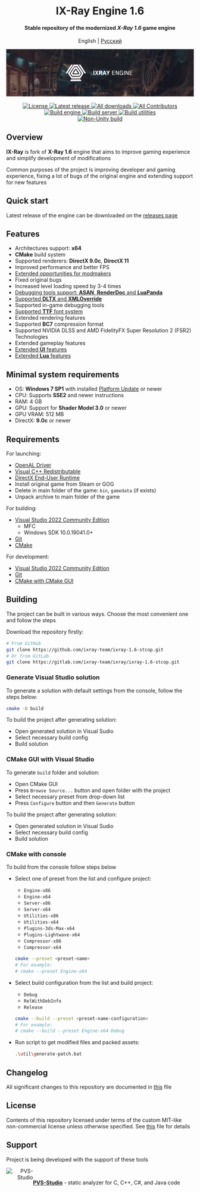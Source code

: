 <div align="center">
  <h1>IX-Ray Engine 1.6</h1>

  <h4>Stable repository of the modernized <i>X-Ray 1.6</i> game engine</h4>

  <p>
    English
    |
    <a href="./doc/README.rus.md">
      Русский
    </a>
  </p>

  <p>
    <a href="https://github.com/ixray-team">
      <img src="./src/Assets/Splash_long.png" alt="IX-Ray 1.6" />
    </a>
  </p>

  <p>
    <a href="./LICENSE.md">
      <img src="https://img.shields.io/badge/License-Non--commercial-red.svg" alt="License" />
    </a>
    <a href="https://github.com/ixray-team/ixray-1.6-stcop/releases/tag/r1.1.1">
      <img src="https://img.shields.io/github/v/release/ixray-team/ixray-1.6-stcop?include_prereleases&label=Release" alt="Latest release" />
    </a>
    <a href="https://github.com/ixray-team/ixray-1.6-stcop/releases">
      <img src="https://img.shields.io/github/downloads/ixray-team/ixray-1.6-stcop/total?label=Downloads" alt="All downloads" />
    </a>
    <a href="https://github.com/ixray-team/ixray-1.6-stcop/graphs/contributors">
      <img src="https://img.shields.io/github/contributors/ixray-team/ixray-1.6-stcop.svg?label=Contributors" alt="All Contributors" />
    </a>
    <br />
    <a href="https://github.com/ixray-team/ixray-1.6-stcop/actions/workflows/build-engine.yml">
      <img src="https://github.com/ixray-team/ixray-1.6-stcop/actions/workflows/build-engine.yml/badge.svg" alt="Build engine" />
    </a>
    <a href="https://github.com/ixray-team/ixray-1.6-stcop/actions/workflows/build-server.yml">
      <img src="https://github.com/ixray-team/ixray-1.6-stcop/actions/workflows/build-server.yml/badge.svg" alt="Build server" />
    </a>
    <a href="https://github.com/ixray-team/ixray-1.6-stcop/actions/workflows/build-utilities.yml">
      <img src="https://github.com/ixray-team/ixray-1.6-stcop/actions/workflows/build-utilities.yml/badge.svg" alt="Build utilities" />
    </a>
    <br />
    <a href="https://github.com/ixray-team/ixray-1.6-stcop/actions/workflows/nonunity-build.yml">
      <img src="https://github.com/ixray-team/ixray-1.6-stcop/actions/workflows/nonunity-build.yml/badge.svg" alt="Non-Unity build" />
    </a>
  </p>
</div>

## Overview

__IX-Ray__ is fork of __X-Ray 1.6__ engine that aims to improve gaming experience and simplify development of modifications

Common purposes of the project is improving developer and gaming experience, fixing a lot of bugs of the original engine and extending support for new features

## Quick start

Latest release of the engine can be downloaded on the [releases page](https://github.com/ixray-team/ixray-1.6-stcop/releases)

## Features

- Architectures support: __x64__
- __CMake__ build system
- Supported renderers: __DirectX 9.0c__, __DirectX 11__
- Improved performance and better FPS
- [Extended opportunities for modmakers](https://github.com/ixray-team/ixray-1.6-stcop/wiki)
- Fixed original bugs
- Increased level loading speed by 3-4 times
- [Debugging tools support: __ASAN__, __RenderDoc__ and __LuaPanda__](https://github.com/ixray-team/ixray-1.6-stcop/wiki/%D0%98%D0%BD%D1%82%D0%B5%D0%B3%D1%80%D0%B0%D1%86%D0%B8%D0%B8)
- [Supported __DLTX__ and __XMLOverride__](https://github.com/ixray-team/ixray-1.6-stcop/wiki#addons)
- Supported in-game debugging tools
- [Supported __TTF__ font system](https://github.com/ixray-team/ixray-1.6-stcop/wiki/Fonts)
- Extended rendering features
- Supported __BC7__ compression format
- Supported NVIDIA DLSS and AMD FidelityFX Super Resolution 2 (FSR2) Technologies
- Extended gameplay features
- [Extended __UI__ features](https://github.com/ixray-team/ixray-1.6-stcop/wiki/UI:-%D0%9E%D0%B1%D1%89%D0%B5%D0%B5)
- [Extended __Lua__ features](https://github.com/ixray-team/ixray-1.6-stcop/wiki#%D1%81%D0%BA%D1%80%D0%B8%D0%BF%D1%82%D1%8B-lua)

## Minimal system requirements

- OS: __Windows 7 SP1__ with installed [Platform Update](https://msdn.microsoft.com/en-us/library/windows/desktop/jj863687.aspx) or newer
- CPU: Supports __SSE2__ and newer instructions
- RAM: 4 GB
- GPU: Support for __Shader Model 3.0__ or newer
- GPU VRAM: 512 MB
- DirectX: __9.0с__ or newer

## Requirements

For launching:

- [OpenAL Driver](https://www.openal.org/downloads/)
- [Visual C++ Redistributable](https://www.microsoft.com/en-gb/download/details.aspx?id=48145)
- [DirectX End-User Runtime](https://www.microsoft.com/en-us/download/details.aspx?id=35)
- Install original game from Steam or GOG
- Delete in main folder of the game: `bin`, `gamedata` (if exists)
- Unpack archive to main folder of the game

For building:

- [Visual Studio 2022 Community Edition](https://visualstudio.microsoft.com/vs/community/)
  - MFC
  - Windows SDK 10.0.19041.0+
- [Git](https://git-scm.com/downloads)
- [CMake](https://cmake.org/download/)

For development:

- [Visual Studio 2022 Community Edition](https://visualstudio.microsoft.com/vs/community/)
- [Git](https://git-scm.com/downloads)
- [CMake with CMake GUI](https://cmake.org/download/)

## Building

The project can be built in various ways. Choose the most convenient one and follow the steps

Download the repository firstly:

```sh
# From GitHub
git clone https://github.com/ixray-team/ixray-1.6-stcop.git
# Or from GitLab
git clone https://gitlab.com/ixray-team/ixray/ixray-1.6-stcop.git
```

### Generate Visual Studio solution

To generate a solution with default settings from the console, follow the steps below:

  ```sh
  cmake -B build
  ```

To build the project after generating solution:

- Open generated solution in Visual Sudio
- Select necessary build config
- Build solution

### CMake GUI with Visual Studio

To generate `build` folder and solution:

- Open CMake GUI
- Press `Browse Source...` button and open folder with the project
- Select necessary preset from drop-down list
- Press `Configure` button and then `Generate` button

To build the project after generating solution:

- Open generated solution in Visual Sudio
- Select necessary build config
- Build solution

### CMake with console

To build from the console follow steps below

- Select one of preset from the list and configure project:

  - `Engine-x86`
  - `Engine-x64`
  - `Server-x86`
  - `Server-x64`
  - `Utilities-x86`
  - `Utilities-x64`
  - `Plugins-3ds-Max-x64`
  - `Plugins-Lightwave-x64`
  - `Compressor-x86`
  - `Compressor-x64`

  ```sh
  cmake --preset <preset-name>
  # For example:
  # cmake --preset Engine-x64
  ```

- Select build configuration from the list and build project:

  - `Debug`
  - `RelWithDebInfo`
  - `Release`

  ```sh
  cmake --build --preset <preset-name-configuration>
  # For example:
  # cmake --build --preset Engine-x64-Debug
  ```

- Run script to get modified files and packed assets:

  ```sh
  .\util\generate-patch.bat
  ```

## Changelog

All significant changes to this repository are documented in [this](./CHANGELOG.md) file

## License

Contents of this repository licensed under terms of the custom MIT-like non-commercial license unless otherwise specified. See [this](./LICENSE.md) file for details

## Support

Project is being developed with the support of these tools

<div>
  <a href="https://pvs-studio.ru/ru/pvs-studio/?utm_source=website&utm_medium=github&utm_campaign=open_source" align="right">
    <img src="https://cdn.pvs-studio.com/static/images/logo/pvs_logo.png" alt="PVS-Studio" class="logo-footer" width="72" align="left" />
  </a>

  <br/>

  [__PVS-Studio__](https://pvs-studio.ru/ru/pvs-studio/?utm_source=website&utm_medium=github&utm_campaign=open_source) - static analyzer for C, C++, C#, and Java code
</div>
